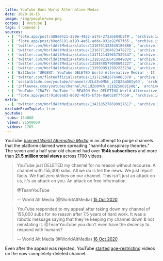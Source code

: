 ```yaml
---
title: YouTube Bans World Alternative Media
date: 2020-10-15
image: /img/people/wam.png
corpos: [ youtube ]
tags: [ banned ]
sources:
 - [ 'flote.app/post/a88e8421-220e-4922-a176-272ab684b8f9', 'archive.is/Ay2kX' ]
 - [ 'flote.app/post/b9ed6191-a193-4a61-adde-832e92f67f65', 'archive.is/8eVLv' ]
 - [ 'twitter.com/WorldAltMedia/status/1316761338648186880', 'archive.is/kuaU5' ]
 - [ 'twitter.com/WorldAltMedia/status/1316771284823478272', 'archive.is/hXFLx' ]
 - [ 'twitter.com/WorldAltMedia/status/1317121439657529347', 'archive.is/lkPbX' ]
 - [ 'twitter.com/WorldAltMedia/status/1318502166450049024', 'archive.is/9uiTR' ]
 - [ 'twitter.com/WorldAltMedia/status/1318848579008692227', 'archive.is/hPAZp' ]
 - [ 'twitter.com/WorldAltMedia/status/1319999512992223234', 'archive.is/H2bi3' ]
 - [ 'BitChute "URGENT: YouTube DELETED World Alternative Media! - It''s TIME To END The Censorship!" by World Alternative Media (15 Oct 2020)', 'www.bitchute.com/video/PXhxocSreAAw/' ]
 - [ 'twitter.com/floteofficial/status/1317236826764005378', 'archive.is/HA0aT' ]
 - [ 'socialblade.com/youtube/channel/UCLdZo0Mkh_z2IQZSmD8Iy0Q', 'archive.is/lYty5' ]
 - [ 'influenex.com/youtube/channel/UCLdZo0Mkh_z2IQZSmD8Iy0Q', 'archive.is/LBNYr' ]
 - [ 'YouTube "CRAZY: YouTube''s REASON For DELETING World Alternative Media - Criticizing Hollywood?!" by  World Alternative Media''s Revenge (16 Oct 2020)', 'www.youtube.com/watch?v=A8tlV9zMVAo' ]
 - [ 'flote.app/post/91dd8a83-8602-4df6-bf36-8a0d28f7fdb9', 'archive.is/UOOp7' ]
extra:
 - [ 'twitter.com/WorldAltMedia/status/1342105276690927617', 'archive.is/4uFgw' ]
excludeFromTopLvl: true
youtube:
 subs: 154000
 views: 21500000
 videos: 1705
---
```


YouTube [banned _World Alternative
Media_](https://flote.app/post/b9ed6191-a193-4a61-adde-832e92f67f65) in an
attempt to purge channels that the platform claimed were spreading "harmful
conspiracy theories." The seven and a half year old channel had over **154k
subscribers** and more than **21.5 million total views** across 1700 videos.

> YouTube just DELETED my channel for no reason without recourse. A channel
> with 155,000 subs. All we do is tell the news. We just report facts. We had
> zero strikes on our channel. This isn't just an attack on us, it's an attack
> on you. An attack on free information.
>
> @TeamYouTube
>
> -- World Alt Media (@WorldAltMedia) [15 Oct 2020](https://archive.is/kuaU5)

> YouTube responded to my appeal after taking down my channel of 155,000 subs
> for no reason after 7.5 years of hard work. It was a robotic message saying
> that they're keeping my channel down & not reinstating it. @TeamYouTube you
> don't even have the decency to respond with humans?
>
> -- World Alt Media (@WorldAltMedia) [16 Oct 2020](https://archive.is/lkPbX)

Even after the appeal was rejected, YouTube [started](https://archive.is/vlJhu)
[age-restricting](https://archive.is/KGVnx) videos on the
now-completely-deleted channel.
